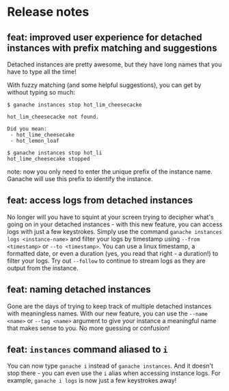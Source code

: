 # Release notes

## feat: improved user experience for detached instances with prefix matching and suggestions

Detached instances are pretty awesome, but they have long names that you have to type all the time!

With fuzzy matching (and some helpful suggestions), you can get by without typing so much:

```
$ ganache instances stop hot_lim_cheesecacke

hot_lim_cheesecacke not found.

Did you mean:
 - hot_lime_cheesecake
 - hot_lemon_loaf

$ ganache instances stop hot_li
hot_lime_cheesecake stopped
```

note: now you only need to enter the unique prefix of the instance name. Ganache will use this prefix to identify the instance.

## feat: access logs from detached instances

No longer will you have to squint at your screen trying to decipher what's going on in your detached instances - with this new feature, you can access logs with just a few keystrokes. Simply use the command `ganache instances logs <instance-name>` and filter your logs by timestamp using `--from <timestamp>` or `--to <timestamp>`. You can use a linux timestamp, a formatted date, or even a duration (yes, you read that right - a duration!) to filter your logs. Try out `--follow` to continue to stream logs as they are output from the instance.

## feat: naming detached instances

Gone are the days of trying to keep track of multiple detached instances with meaningless names. With our new feature, you can use the `--name <name>` or `--tag <name>` argument to give your instance a meaningful name that makes sense to you. No more guessing or confusion!

## feat: `instances` command aliased to `i`

You can now type `ganache i` instead of `ganache instances`. And it doesn't stop there - you can even use the `i` alias when accessing instance logs. For example, `ganache i logs` is now just a few keystrokes away!
